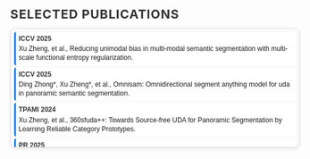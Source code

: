 <html lang="en">
<head>
  <meta charset="UTF-8">
  <meta name="viewport" content="width=device-width, initial-scale=1.0">
  <style>
    /* Container styles */
    .publications-container {
      width: 100%;
      max-height: 200px;
      overflow-y: auto;
      border: 1px solid #e0e0e0;
      border-radius: 8px;
      padding: 6px;
      font-family: 'Arial', sans-serif;
      font-size: 12px;
      line-height: 1.3;
      background-color: #fafafa;
      box-shadow: 0px 2px 6px rgba(0, 0, 0, 0.1);
    }

    /* Hover effect for container */
    .publications-container:hover {
      border-color: #007bff;
      box-shadow: 0px 2px 8px rgba(0, 123, 255, 0.2);
    }

    /* Publication item styles */
    .publication-item {
      margin-bottom: 4px;
      padding: 5px;
      background-color: #ffffff;
      border-left: 3px solid #007bff;
      border-radius: 4px;
      transition: all 0.2s ease;
      cursor: pointer;
    }

    /* Hover effect for publication item */
    .publication-item:hover {
      background-color: #e0f7fa;
      transform: translateX(3px);
    }

    /* Conference styling */
    .publication-conference {
      font-weight: bold;
      color: #333;
      margin-bottom: 3px;
    }

    /* Header styles */
    h3 {
      font-size: 22px;
      color: #333;
      font-weight: bold;
      margin-bottom: 12px;
      text-transform: uppercase;
      letter-spacing: 1px;
    }

    /* Link styles */
    a {
      color: #007bff;
      text-decoration: none;
      transition: color 0.2s ease;
      font-size: inherit;
    }

    a:hover {
      color: #0056b3;
    }
  </style>
</head>
<body>
<h3>Selected Publications</h3>
<div class="publications-container">

  <div class="publication-item">
    <div class="publication-conference">ICCV 2025</div>
    Xu Zheng, et al., Reducing unimodal bias in multi-modal semantic segmentation with multi-scale functional entropy regularization.
  </div>

  <div class="publication-item">
    <div class="publication-conference">ICCV 2025</div>
    Ding Zhong*, Xu Zheng*, et al., Omnisam: Omnidirectional segment anything model for uda in panoramic semantic segmentation.
  </div>

  <div class="publication-item">
    <div class="publication-conference">TPAMI 2024</div>
    Xu Zheng, et al., 360sfuda++: Towards Source-free UDA for Panoramic Segmentation by Learning Reliable Category Prototypes.
  </div>

  <div class="publication-item">
    <div class="publication-conference">PR 2025</div>
    Xu Zheng, et al., Distilling Efficient Vision Transformers from CNNs for Semantic Segmentation.
  </div>

  <div class="publication-item">
    <div class="publication-conference">ECCV 2024 (Oral, 1.5%)</div>
    Xu Zheng, et al., Learning Modality-Agnostic Representation for Semantic Segmentation.
  </div>

  <div class="publication-item">
    <div class="publication-conference">ECCV 2024</div>
    Xu Zheng, et al., Centering the Value of Every Modality: Towards Efficient and Resilient Modality-Agnostic Semantic Segmentation.
  </div>

  <div class="publication-item">
    <div class="publication-conference">CVPR 2024</div>
    Xu Zheng, et al., EventDance: Unsupervised Source-Free Cross-Modal Adaptation for Event-Based Object Recognition.
  </div>

  <div class="publication-item">
    <div class="publication-conference">CVPR 2024</div>
    Yuanhuiyi Lyu*, Xu Zheng*, et al., UniBind: LLM-Augmented Unified and Balanced Representation Space to Bind Them All.
  </div>

  <div class="publication-item">
    <div class="publication-conference">CVPR 2024</div>
    Xu Zheng, et al., Semantics, Distortion, and Style Matter: Towards Source-Free UDA for Panoramic Segmentation.
  </div>

  <div class="publication-item">
    <div class="publication-conference">ICRA 2024</div>
    Xu Zheng, et al., Transformer-CNN Cohort: Semi-Supervised Semantic Segmentation by the Best of Both Students.
  </div>

  <div class="publication-item">
    <div class="publication-conference">ICCV 2023</div>
    Xu Zheng, et al., Look at the Neighbor: Distortion-Aware Unsupervised Domain Adaptation for Panoramic Semantic Segmentation.
  </div>

  <div class="publication-item">
    <div class="publication-conference">CVPR 2023</div>
    Xu Zheng, et al., Both Style and Distortion Matter: Dual-Path Unsupervised Domain Adaptation for Panoramic Semantic Segmentation.
  </div>

</div>
